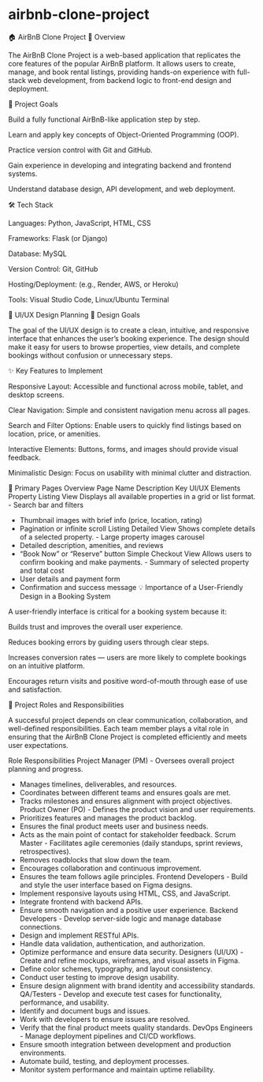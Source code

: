 # airbnb-clone-project
🏠 AirBnB Clone Project
📖 Overview

The AirBnB Clone Project is a web-based application that replicates the core features of the popular AirBnB platform. It allows users to create, manage, and book rental listings, providing hands-on experience with full-stack web development, from backend logic to front-end design and deployment.

🎯 Project Goals

Build a fully functional AirBnB-like application step by step.

Learn and apply key concepts of Object-Oriented Programming (OOP).

Practice version control with Git and GitHub.

Gain experience in developing and integrating backend and frontend systems.

Understand database design, API development, and web deployment.

🛠️ Tech Stack

Languages: Python, JavaScript, HTML, CSS

Frameworks: Flask (or Django)

Database: MySQL

Version Control: Git, GitHub

Hosting/Deployment: (e.g., Render, AWS, or Heroku)

Tools: Visual Studio Code, Linux/Ubuntu Terminal


🎨 UI/UX Design Planning
🧭 Design Goals

The goal of the UI/UX design is to create a clean, intuitive, and responsive interface that enhances the user’s booking experience. The design should make it easy for users to browse properties, view details, and complete bookings without confusion or unnecessary steps.

✨ Key Features to Implement

Responsive Layout: Accessible and functional across mobile, tablet, and desktop screens.

Clear Navigation: Simple and consistent navigation menu across all pages.

Search and Filter Options: Enable users to quickly find listings based on location, price, or amenities.

Interactive Elements: Buttons, forms, and images should provide visual feedback.

Minimalistic Design: Focus on usability with minimal clutter and distraction.

🏡 Primary Pages Overview
Page Name	Description	Key UI/UX Elements
Property Listing View	Displays all available properties in a grid or list format.	- Search bar and filters
- Thumbnail images with brief info (price, location, rating)
- Pagination or infinite scroll
Listing Detailed View	Shows complete details of a selected property.	- Large property images carousel
- Detailed description, amenities, and reviews
- “Book Now” or “Reserve” button
Simple Checkout View	Allows users to confirm booking and make payments.	- Summary of selected property and total cost
- User details and payment form
- Confirmation and success message
💡 Importance of a User-Friendly Design in a Booking System

A user-friendly interface is critical for a booking system because it:

Builds trust and improves the overall user experience.

Reduces booking errors by guiding users through clear steps.

Increases conversion rates — users are more likely to complete bookings on an intuitive platform.

Encourages return visits and positive word-of-mouth through ease of use and satisfaction.


👥 Project Roles and Responsibilities

A successful project depends on clear communication, collaboration, and well-defined responsibilities. Each team member plays a vital role in ensuring that the AirBnB Clone Project is completed efficiently and meets user expectations.

Role	Responsibilities
Project Manager (PM)	- Oversees overall project planning and progress.
- Manages timelines, deliverables, and resources.
- Coordinates between different teams and ensures goals are met.
- Tracks milestones and ensures alignment with project objectives.
Product Owner (PO)	- Defines the product vision and user requirements.
- Prioritizes features and manages the product backlog.
- Ensures the final product meets user and business needs.
- Acts as the main point of contact for stakeholder feedback.
Scrum Master	- Facilitates agile ceremonies (daily standups, sprint reviews, retrospectives).
- Removes roadblocks that slow down the team.
- Encourages collaboration and continuous improvement.
- Ensures the team follows agile principles.
Frontend Developers	- Build and style the user interface based on Figma designs.
- Implement responsive layouts using HTML, CSS, and JavaScript.
- Integrate frontend with backend APIs.
- Ensure smooth navigation and a positive user experience.
Backend Developers	- Develop server-side logic and manage database connections.
- Design and implement RESTful APIs.
- Handle data validation, authentication, and authorization.
- Optimize performance and ensure data security.
Designers (UI/UX)	- Create and refine mockups, wireframes, and visual assets in Figma.
- Define color schemes, typography, and layout consistency.
- Conduct user testing to improve design usability.
- Ensure design alignment with brand identity and accessibility standards.
QA/Testers	- Develop and execute test cases for functionality, performance, and usability.
- Identify and document bugs and issues.
- Work with developers to ensure issues are resolved.
- Verify that the final product meets quality standards.
DevOps Engineers	- Manage deployment pipelines and CI/CD workflows.
- Ensure smooth integration between development and production environments.
- Automate build, testing, and deployment processes.
- Monitor system performance and maintain uptime reliability.

